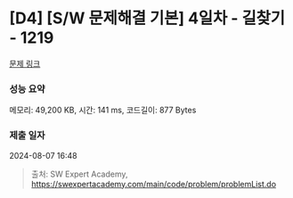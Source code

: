 # [D4] [S/W 문제해결 기본] 4일차 - 길찾기 - 1219 

[문제 링크](https://swexpertacademy.com/main/code/problem/problemDetail.do?contestProbId=AV14geLqABQCFAYD) 

### 성능 요약

메모리: 49,200 KB, 시간: 141 ms, 코드길이: 877 Bytes

### 제출 일자

2024-08-07 16:48



> 출처: SW Expert Academy, https://swexpertacademy.com/main/code/problem/problemList.do